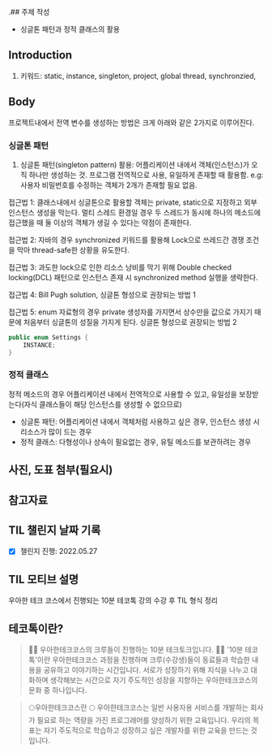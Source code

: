 .## 주제 작성
- 싱글톤 패턴과 정적 클래스의 활용

## Introduction

1. 키워드: static, instance, singleton, project, global thread, synchronzied, 

## Body

프로젝트내에서 전역 변수를 생성하는 방법은 크게 아래와 같은 2가지로 이루어진다. 

### 싱글톤 패턴

1. 싱글톤 패턴(singleton pattern) 활용: 어플리케이션 내에서 객체(인스턴스)가 오직 하나만 생성하는 것. 프로그램 전역적으로 사용, 유일하게 존재할 때 활용함. e.g: 사용자 비밀번호를 수정하는 객체가 2개가 존재할 필요 없음.

접근법 1: 클래스내에서 싱글톤으로 활용할 객체는 private, static으로 지정하고 외부 인스턴스 생성을 막는다. 멀티 스레드 환경일 경우 두 스레드가 동시에 하나의 메소드에 접근했을 때 둘 이상의 객체가 생길 수 있다는 약점이 존재한다. 

접근법 2: 자바의 경우 synchronized 키워드를 활용해 Lock으로 쓰레드간 경쟁 조건을 막아 thread-safe한 상황을 유도한다. 

접근법 3: 과도한 lock으로 인한 리소스 낭비를 막기 위해 Double checked locking(DCL) 패턴으로 인스턴스 존재 시 synchronized method 실행을 생략한다. 

접근법 4: Bill Pugh solution, 싱글톤 형성으로 권장되는 방법 1

접근법 5: enum 자료형의 경우 private 생성자를 가지면서 상수만을 값으로 가지기 때문에 처음부터 싱글톤의 성질을 가지게 된다. 싱글톤 형성으로 권장되는 방법 2

```cs 
public enum Settings {
    INSTANCE;
}
```

### 정적 클래스 

정적 메소드의 경우 어플리케이션 내에서 전역적으로 사용할 수 있고, 유일성을 보장받는다(자식 클래스들이 해당 인스턴스를 생성할 수 없으므로)

- 싱글톤 패턴: 어플리케이션 내에서 객체처럼 사용하고 싶은 경우, 인스턴스 생성 시 리소스가 많이 드는 경우
- 정적 클래스: 다형성이나 상속이 필요없는 경우, 유틸 메소드를 보관하려는 경우

## 사진, 도표 첨부(필요시)

## 참고자료

## TIL 챌린지 날짜 기록
- [x] 챌린지 진행: 2022.05.27

## TIL 모티브 설명
우아한 테크 코스에서 진행되는 10분 테코톡 강의 수강 후 TIL 형식 정리

## 테코톡이란? 
> 🙋‍♀️ 우아한테크코스의 크루들이 진행하는 10분 테크토크입니다. 🙋‍♂️ '10분 테코톡'이란  우아한테크코스 과정을 진행하며 크루(수강생)들이 동료들과 학습한 내용을 공유하고 이야기하는 시간입니다. 서로가 성장하기 위해 지식을 나누고 대화하며 생각해보는 시간으로 자기 주도적인 성장을 지향하는 우아한테크코스의 문화 중 하나입니다.

> 🌕우아한테크코스란 🌕 우아한테크코스는 일반 사용자용 서비스를 개발하는 회사가 필요로 하는 역량을 가진 프로그래머를 양성하기 위한 교육입니다. 우리의 목표는 자기 주도적으로 학습하고 성장하고 싶은 개발자를 위한 교육을 만드는 것입니다.
